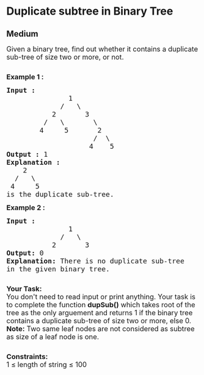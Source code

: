 # Duplicate subtree in Binary Tree
## Medium 
<div class="problem-statement">
                <p></p><p><span style="font-size:18px">Given a binary tree, find out whether it&nbsp;contains a duplicate sub-tree of size two&nbsp;or more, or not.</span></p>

<p><br>
<span style="font-size:18px"><strong>Example 1 :</strong></span></p>

<pre><span style="font-size:18px"><strong>Input : </strong>
               1
             /   \ 
           2       3
         /   \       \    
        4     5       2     
                     /  \    
                    4    5
<strong>Output :</strong> 1
<strong>Explanation : </strong>
    2     
  /   \    
 4     5
is the duplicate sub-tree.</span></pre>

<p><strong><span style="font-size:18px">Example 2 :</span></strong></p>

<pre><span style="font-size:18px"><strong>Input : </strong>
               1
             /   \ 
           2       3
<strong>Output: </strong>0
<strong>Explanation:</strong> There is no duplicate sub-tree 
in the given binary tree.</span></pre>

<p><br>
<span style="font-size:18px"><strong>Your Task:&nbsp;&nbsp;</strong><br>
You don't need to read input or print anything. Your task is to complete the function&nbsp;<strong>dupSub()</strong>&nbsp;which takes root of the tree as the only arguement and returns 1 if the binary tree contains a duplicate sub-tree of size two&nbsp;or more, else 0.</span><br>
<span style="font-size:18px"><strong>Note:</strong> Two same leaf nodes are not considered as subtree as size of a leaf node is one.</span></p>

<p><br>
<span style="font-size:18px"><strong>Constraints:</strong><br>
1 ≤ length of string ≤ 100</span><br>
&nbsp;</p>
 <p></p>
            </div>